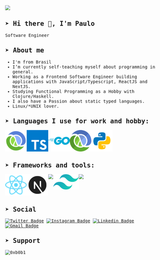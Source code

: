<div style="margin: 20px 0">
    <a href="https://github.com/0xb0b1/github-profile-views-counter">
        <img width="140px" src="https://komarev.com/ghpvc/?username=0xb0b1&color=DE002D">
    </a>
</div>

<samp>
  
## ➤ Hi there 👋, I'm Paulo

Software Engineer

## ➤ About me 

- I'm from Brasil
- I’m currently self-teaching myself about programming in general.
- Working as a Frontend Software Engineer building applications with JavaScript/Typescript, ReactJS and NextJS.
- Studying Functional Programming as a Hobby with Clojure/Haskell.
- I also have a Passion about static typed languages.
- Linux/*UNIX lover.


## ➤ Languages I use for work and hobby:

<div style="
display: flex;
">
<a href="https://www.typescriptlang.org">
    <img height="70" src="https://raw.githubusercontent.com/github/explore/80688e429a7d4ef2fca1e82350fe8e3517d3494d/topics/clojure/clojure.png" />
</a>
    
<a href="https://www.typescriptlang.org">
    <img height="70" src="https://raw.githubusercontent.com/github/explore/80688e429a7d4ef2fca1e82350fe8e3517d3494d/topics/typescript/typescript.png" />
</a>
    
<a href="https://go.dev">
    <img height="70" src="https://github.com/0xb0b1/0xb0b1/blob/master/golang.svg" />
</a>

<a href="https://clojure.org">
<img height="70" src="https://github.com/0xb0b1/0xb0b1/blob/master/clojure.png" />
</a>

<a href="https://www.python.org">

<img height="70" src="https://github.com/0xb0b1/0xb0b1/blob/master/python.png" />
</a>

</div>

## ➤ Frameworks and tools:

<div style="
display: flex;
">
<a href="https://react.dev">
    <img height="70" src="https://github.com/0xb0b1/0xb0b1/blob/master/react.svg" />
</a>

<a href="https://nextjs.org">
     <img height="70" src="https://github.com/0xb0b1/0xb0b1/blob/master/nextjs.png" />
</a>

<a href="https://redux.js.org">
    <img height="70" src="https://redux.js.org/img/redux.svg" />
</a>
    
<a href="https://tailwindcss.com">
    <img height="50" src="https://github.com/0xb0b1/0xb0b1/blob/master/tailwind-css-seeklogo.com.svg" />
</a>

<a href="https://github.com/NvChad">
    <img height="70" src="https://avatars.githubusercontent.com/u/88978340?s=200&v=4" />
</a>

<a></a>

<a></a>


</div>


## ➤ Social

[![Twitter Badge](https://img.shields.io/badge/-@paulo-555555?style=flat-square&labelColor=555555&logo=twitter&logoColor=white&link=https://twitter.com/p_vcent)](https://twitter.com/p_vcent)
[![Instagram Badge](https://img.shields.io/badge/-@paulo-555555?style=flat-square&labelColor=555555&logo=instagram&logoColor=white&link=https://instagram.com/p_vcent)](https://instagram.com/p_vcent) 
[![Linkedin Badge](https://img.shields.io/badge/-Paulo%20Vicente-555555?style=flat-square&logo=Linkedin&logoColor=white&link=https://www.linkedin.com/in/paulo-vicente-6abab0198/)](https://www.linkedin.com/in/paulo-vicente-6abab0198/) 
[![Gmail Badge](https://img.shields.io/badge/-vcente82.com-555555?style=flat-square&logo=Gmail&logoColor=white&link=mailto:vcente82@gmail.com)](mailto:vcente82@gmail.com)
  
## ➤ Support
<p><a href="https://www.buymeacoffee.com/0xb0b1"> <img align="left" src="https://cdn.buymeacoffee.com/buttons/v2/default-yellow.png" height="50" width="210" alt="0xb0b1" /></a></p><br><br>


